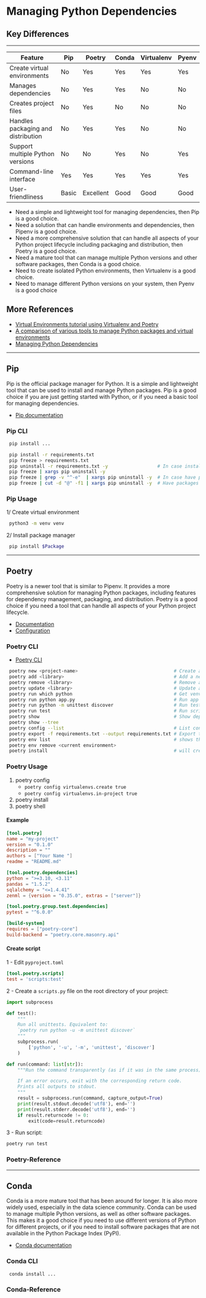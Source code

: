 # Managing Python Dependencies

## Key Differences

---

Feature                            | Pip   | Poetry    | Conda | Virtualenv | Pyenv |  
---                                | ---   | ---       | ---   | ---        | ---   |
Create virtual environments        | No    | Yes       | Yes   | Yes        | Yes   |
Manages dependencies               | No    | Yes       | Yes   | No         | No    |
Creates project files              | No    | Yes       | No    | No         | No    |
Handles packaging and distribution | No    | Yes       | Yes   | No         | No    |
Support multiple Python versions   | No    | No        | Yes   | No         | Yes   |
Command-line interface             | Yes   | Yes       | Yes   | Yes        | Yes   |
User-friendliness                  | Basic | Excellent | Good  | Good       | Good  |

* Need a simple and lightweight tool for managing dependencies, then Pip is a good choice.
* Need a solution that can handle environments and dependencies, then Pipenv is a good choice.
* Need a more comprehensive solution that can handle all aspects of your Python project lifecycle including packaging and distribution, then Poetry is a good choice.
* Need a mature tool that can manage multiple Python versions and other software packages, then Conda is a good choice.
* Need to create isolated Python environments, then Virtualenv is a good choice.
* Need to manage different Python versions on your system, then Pyenv is a good choice

## More References

* [Virtual Environments tutorial using Virtualenv and Poetry](https://serpapi.com/blog/python-virtual-environments-using-virtualenv-and-poetry/)
* [A comparison of various tools to manage Python packages and virtual environments](https://www.linkedin.com/pulse/comparison-various-tools-manage-python-packages-virtual-mukesh-kumar/)
* [Managing Python Dependencies](https://www.fuzzylabs.ai/blog-post/managing-python-dependencies)

---

## Pip

Pip is the official package manager for Python. It is a simple and lightweight tool that can be used to install and manage Python packages. Pip is a good choice if you are just getting started with Python, or if you need a basic tool for managing dependencies.

* [Pip documentation](https://pip.pypa.io/en/stable/)

### Pip CLI

```sh
 pip install ...
```

```sh
 pip install -r requirements.txt
 pip freeze > requirements.txt
 pip uninstall -r requirements.txt -y                  # In case installed via requirements.txt
 pip freeze | xargs pip uninstall -y
 pip freeze | grep -v "^-e"  | xargs pip uninstall -y  # In case have packages installed via VCS
 pip freeze | cut -d "@" -f1 | xargs pip uninstall -y  # Have packages installed directly from github/gitlab
```

### Pip Usage

1/ Create virtual environment

```sh
 python3 -m venv venv
```

2/ Install package manager

```sh
 pip install $Package
```

---

## Poetry

Poetry is a newer tool that is similar to Pipenv. It provides a more comprehensive solution for managing Python packages, including features for dependency management, packaging, and distribution. Poetry is a good choice if you need a tool that can handle all aspects of your Python project lifecycle.

* [Documentation](https://python-poetry.org/docs/)
* [Configuration](https://python-poetry.org/docs/configuration/)

### Poetry CLI

* [Poetry CLI](https://python-poetry.org/docs/master/cli/)

```sh
 poetry new <project-name>                                   # Create a new project
 poetry add <library>                                        # Add a new lib
 poetry remove <library>                                     # Remove a lib
 poetry update <library>                                     # Update a lib
 poetry run which python                                     # Get venv path
 poetry run python app.py                                    # Run app
 poetry run python -m unittest discover                      # Run tests
 poetry run test                                             # Run script
 poetry show                                                 # Show dependencies
 poetry show --tree
 poetry config --list                                        # List configuration
 poetry export -f requirements.txt --output requirements.txt # Export to requirements.txt file
 poetry env list                                             # shows the name of the current environment
 poetry env remove <current environment>
 poetry install                                              # will create a new environment using your updated configuration
```

### Poetry Usage

1. poetry config
    * ```poetry config virtualenvs.create true```
    * ```poetry config virtualenvs.in-project true```
2. poetry install
3. poetry shell

#### Example

```toml
[tool.poetry]
name = "my-project"
version = "0.1.0"
description = ""
authors = ["Your Name "]
readme = "README.md"

[tool.poetry.dependencies]
python = ">=3.10, <3.11"
pandas = "1.5.2"
sqlalchemy = "<=1.4.41"
zenml = {version = "0.35.0", extras = ["server"]}

[tool.poetry.group.test.dependencies]
pytest = "^6.0.0"

[build-system]
requires = ["poetry-core"]
build-backend = "poetry.core.masonry.api"
```

#### Create script

1 - Edit ```pyproject.toml```

```toml
[tool.poetry.scripts]
test = 'scripts:test'
```

2 - Create a `scripts.py` file on the root directory of your project:

```python
import subprocess

def test():
    """
    Run all unittests. Equivalent to:
    `poetry run python -u -m unittest discover`
    """
    subprocess.run(
        ['python', '-u', '-m', 'unittest', 'discover']
    )

def run(command: list[str]):
    """Run the command transparently (as if it was in the same process).

    If an error occurs, exit with the corresponding return code.
    Prints all outputs to stdout.
    """
    result = subprocess.run(command, capture_output=True)
    print(result.stdout.decode('utf8'), end='')
    print(result.stderr.decode('utf8'), end='')
    if result.returncode != 0:
        exit(code=result.returncode)
```

3 - Run script:

```bash
poetry run test
```

### Poetry-Reference

---

## Conda

Conda is a more mature tool that has been around for longer. It is also more widely used, especially in the data science community. Conda can be used to manage multiple Python versions, as well as other software packages. This makes it a good choice if you need to use different versions of Python for different projects, or if you need to install software packages that are not available in the Python Package Index (PyPI).

* [Conda documentation](https://docs.conda.io/en/latest/)

### Conda CLI

```sh
 conda install ...
```

### Conda-Reference
